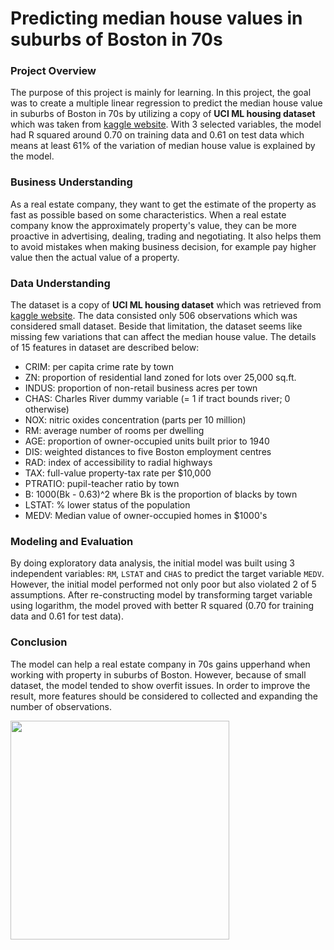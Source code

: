 # Predicting median house values in suburbs of Boston in 70s

### **Project Overview**

The purpose of this project is mainly for learning. In this project, the goal was to create a multiple linear regression to predict the median house value in suburbs of Boston in 70s by utilizing a copy of **UCI ML housing dataset** which was taken from [kaggle website](https://www.kaggle.com/datasets/heptapod/uci-ml-datasets). With 3 selected variables, the model had R squared around 0.70 on training data and 0.61 on test data which means at least 61% of the variation of median house value is explained by the model.

### **Business Understanding**

As a real estate company, they want to get the estimate of the property as fast as possible based on some characteristics. When a real estate company know the approximately property's value, they can be more proactive in advertising, dealing, trading and negotiating. It also helps them to avoid mistakes when making business decision, for example pay higher value then the actual value of a property.

### **Data Understanding**

The dataset is a copy of **UCI ML housing dataset** which was retrieved from [kaggle website](https://www.kaggle.com/datasets/heptapod/uci-ml-datasets). The data consisted only 506 observations which was considered small dataset. Beside that limitation, the dataset seems like missing few variations that can affect the median house value. The details of 15 features in dataset are described below:

* CRIM: per capita crime rate by town
* ZN: proportion of residential land zoned for lots over 25,000 sq.ft.
* INDUS: proportion of non-retail business acres per town
* CHAS: Charles River dummy variable (= 1 if tract bounds river; 0 otherwise)
* NOX: nitric oxides concentration (parts per 10 million)
* RM: average number of rooms per dwelling
* AGE: proportion of owner-occupied units built prior to 1940
* DIS: weighted distances to five Boston employment centres
* RAD: index of accessibility to radial highways
* TAX: full-value property-tax rate per $10,000
* PTRATIO: pupil-teacher ratio by town
* B: 1000(Bk - 0.63)^2 where Bk is the proportion of blacks by town
* LSTAT: % lower status of the population
* MEDV: Median value of owner-occupied homes in $1000's

### **Modeling and Evaluation**

By doing exploratory data analysis, the initial model was built using 3 independent variables: `RM`, `LSTAT` and `CHAS` to predict the target variable `MEDV`. However, the initial model performed not only poor but also violated 2 of 5 assumptions. After re-constructing model by transforming target variable using logarithm, the model proved with better R squared (0.70 for training data and 0.61 for test data).

### **Conclusion**

The model can help a real estate company in 70s gains upperhand when working with property in suburbs of Boston. However, because of small dataset, the model tended to show overfit issues. In order to improve the result, more features should be considered to collected and expanding the number of observations.

<img src=https://i.imgur.com/WfUSSP7.png height=350>


